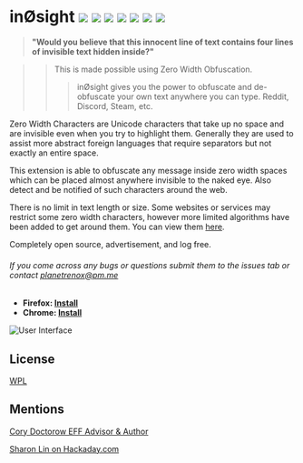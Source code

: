 # inØsight <img src="https://badgen.net/badge/maintained/No?color=black&icon/"> <a href="https://addons.mozilla.org/en-US/firefox/addon/in0sight/statistics/?last=365"><img src="https://badgen.net/badge/downloads/~1k?color=black&icon/"></a> <a href="https://addons.mozilla.org/en-US/firefox/addon/in0sight/"><img src="https://badgen.net/amo/users/in0sight?color=black&icon=firefox"></a> <a href="https://chrome.google.com/webstore/detail/in%C3%B8sight-%E2%80%94-zero-width-obf/fkobnhlaipildbjmlhaolahpplolnpcn"><img src="https://badgen.net/chrome-web-store/users/fkobnhlaipildbjmlhaolahpplolnpcn?icon=chrome&color=black"></a> <img src="https://badgen.net/badge/version/1.4.3?color=black&icon/"> <a href="https://planetrenox.com/repos/in0sight/src/branch/master/LICENSE"><img src="https://badgen.net/badge/license/WPL?color=black&icon/"></a> <img src="https://badges.frapsoft.com/os/v3/open-source.svg?v=103">


>**"Would you believe that this innocent line of tex‌‎﻿­‍﻿­­​‌‌‍​‍​­­‌‌‌᠎‍­‌​‌⁠᠎​‌​‍­‌​⁠​­⁠‍᠎​‌‌‍​​᠎‍‍‌‍​‍​­‍‍​​᠎​‍​­‌­᠎​⁠​­‌‌​‌​‍‍​‍​​⁠​­⁠‍᠎­­​⁠​­­­​‎​​‌⁠‌​­­‌‌​⁠⁠‍‌‍​‌﻿­᠎­­‌‍‌​⁠​᠎⁠‌‌​‍‌᠎​​​­‌­᠎‍‌⁠⁠᠎‍‌‌‌​⁠​­⁠‍᠎​⁠​‌᠎​⁠‌‌᠎‍‍‌​‍⁠⁠⁠‍​​​​‌​​‍​⁠‌᠎‍‌⁠⁠᠎​‌‌​᠎⁠‌‌​‍‌﻿­﻿‍﻿‍­­​‌‌‍​⁠‌‌᠎⁠⁠‌⁠‌​­⁠​​‍‍​‌᠎​⁠‌‌᠎‌‌​‌​⁠‍​‍​᠎­‍‍‌​⁠​‌​​᠎‌‌‍⁠​‍‍​‍​᠎​⁠​­᠎​‌​​‌⁠‍⁠‌‌᠎‌​‍­᠎​‍᠎‍­‌​‍​‍​‌​⁠​​⁠​­⁠‍᠎‌‌‌​᠎‍‍‌​​­‌‌​⁠‌­​​‌⁠᠎⁠‌‌​‍‌‌⁠‌‌​​‍​‍­᠎​‍​­᠎​​​‍‌⁠‍​⁠‌᠎​‍‌­‌​⁠⁠​‌​​‌⁠﻿­﻿‍﻿‍­­⁠‌‌​‍‌‌⁠᠎‌​⁠⁠​⁠​­​⁠‌​​­‌‌᠎​‍​­‌­᠎​⁠‌­​​​‍‌‌᠎‍⁠​‍​‌​‌​​‌⁠᠎​‍᠎‍​‌​​‌﻿⁠᠎​​­​​​​­᠎​‌‌‍‌​‍‌⁠‍‌‍᠎​‌‌‍​⁠‌‌᠎⁠⁠‌⁠‌​­⁠​​‍‍​‌᠎⁠​​‍‌‌᠎‍⁠​‍‌­​​᠎‌​‍‌​‌᠎‌​‍­᠎⁠⁠​​‌⁠‌‌‌​​­​‍‍​᠎⁠⁠​‍‌‌‌‌​⁠‌​​­᠎​⁠​­᠎​‌‌‍​​᠎‍­​⁠‌⁠‌‌​‌᠎⁠⁠‍​​‍‍‍​​﻿⁠᠎​⁠​‌‌‌᠎‍‍‌​​­​‌​⁠​­‍‌​​‌­᠎‌­​​­​​​‍​‌​⁠⁠‍⁠​​​­​‌᠎‌­​​⁠⁠​​​­‌­‌‌᠎‌​​­᠎⁠‌‌​‍‌﻿­﻿‍﻿‍­­‍​​​​‌᠎‍⁠‌​‌⁠​​᠎⁠⁠​​‌​⁠⁠‍​​​᠎­‌​­‌​⁠​᠎​‍⁠­‌​‍‌​‌᠎­­​⁠​­­­​‎​​‌⁠‌​­­‌‌​⁠⁠‍‌‍​‌﻿⁠᠎‌​‌⁠᠎‍​​​​‍­​​​᠎​‍᠎‌⁠​​­​​⁠​​⁠​᠎‌​​­᠎​‌‌‍​​᠎​​​﻿​‌​​​­‌‌​⁠‌​​­᠎‌‌​‌‌​‌⁠​​﻿­t contains four lines of invisible text hidden inside?"**

>>This is made possible using Zero Width Obfuscation.   
>>>inØsight gives you the power to obfuscate and de-obfuscate your own text anywhere you can type. Reddit, Discord, Steam, etc.

Zero Width Characters are Unicode characters that take up no space and are invisible even when you try to highlight them. Generally they are used to assist more abstract foreign languages that require separators but not exactly an entire space.

This extension is able to obfuscate any message inside zero width spaces which can be placed almost anywhere invisible to the naked eye. Also detect and be notified of such characters around the web.

There is no limit in text length or size. Some websites or services may restrict some zero width characters, however more limited algorithms have been added to get around them. You can view them [here](https://git.planetrenox.com/inzerosight/browser-extension/src/branch/master/CompatibilityList.md).

Completely open source, advertisement, and log free.

###### If you come across any bugs or questions submit them to the issues tab or contact planetrenox@pm.me

* **Firefox: [Install](https://addons.mozilla.org/en-US/firefox/addon/in0sight/)**
* **Chrome: [Install](https://chrome.google.com/webstore/detail/in%C3%B8sight-%E2%80%94-zero-width-obf/fkobnhlaipildbjmlhaolahpplolnpcn)**

![](https://raw.githubusercontent.com/PlanetRenox/in0sight/master/images/ui.png "User Interface")




## License
[WPL](https://github.com/PlanetRenox/in0sight/blob/master/LICENSE)

## Mentions
[Cory Doctorow EFF Advisor & Author](https://boingboing.net/2019/10/10/feff-200c-200d-200e-2060-180e.html)

[Sharon Lin on Hackaday.com](https://hackaday.com/2019/10/10/%E1%A0%8Ethis-sentence-%E2%80%8B%E2%80%8C%E2%80%8C%E2%80%8D%E2%80%8B%E2%80%8B%E1%A0%8E%E2%80%8B%E2%80%8B%E2%80%8Bisnt-just-a-sentence/)
